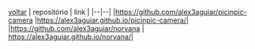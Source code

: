 
  <a href="https://github.com/alex3aguiar/alex3aguiar/blob/main/README.md">voltar</a>
| repositório | link |
|--|--|
|https://github.com/alex3aguiar/picinpic-camera  |https://alex3aguiar.github.io/picinpic-camera/|
|https://github.com/alex3aguiar/norvana  | https://alex3aguiar.github.io/norvana/|
